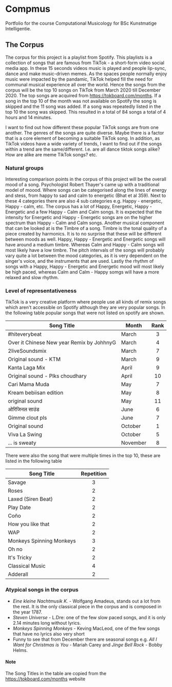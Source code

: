 # Compmus
Portfolio for the course Computational Musicology for BSc Kunstmatige Intelligentie.
## The Corpus
The corpus for this project is a playlist from Spotify. This playlists is a collection of songs that are famous from TikTok - a short-form video social media app. In these 15 seconds videos music is played and people lip-sync, dance and make music-driven memes. As the spaces people normally enjoy music were impacted by the pandamic, TikTok helped fill the need for communal musical experience all over the world. Hence the songs from the corpus will be the top 10 songs on TikTok from March 2020 till December 2020. The top songs are acquired from https://tokboard.com/months. If a song in the top 10 of the month was not available on Spotify the song is skipped and the 11 song was added. If a song was repeatedly listed in the top 10 the song was skipped. This resulted in a total of 84 songs a total of 4 hours and 14 minutes. 

I want to find out how different these popular TikTok songs are from one another. The genres of the songs are quite diverse. Maybe there is a factor that is a core element of becoming a suitable TikTok song. In addition, as TikTok videos have a wide variety of trends, I want to find out if the songs within a trend are the same/different. I.e. are all dance tiktok songs alike? How are alike are meme TikTok songs? etc. 

### Natural groups
Interesting comparison points in the corpus of this project will be the overall mood of a song. Psychologist Robert Thayer's came up with a traditional model of moood. Where songs can be categorised along the lines of energy and stess, from happy to sad and calm to energetic (Bhat et al 359). Next to these 4 categories there are also 4 sub categories e.g. Happy - energetic, Happy - calm, etc. The corpus has a lot of Happy, Energetic, Happy - Energetic and a few Happy - Calm and Calm songs. It is expected that the intensity for Energetic and Happy - Energetic songs are on the higher spectrum than Happy - Calm and Calm songs. Another musical component that can be looked at is the Timbre of a song. Timbre is the tonal quality of a piece created by harmonics. It is to no surprise that these will be different between moods as well. Happy, Happy - Energetic and Energetic songs will have around a medium timbre. Whereas Calm and Happy - Calm songs will most likely have a low timbre. The pitch intervals of the songs will probably vary quite a lot between the mood categories, as it is very dependent on the singer's voice, and the instruments that are used. Lastly the rhythm of songs with a Happy, Happy - Energetic and Energetic mood will most likely be high paced, whereas Calm and Calm - Happy somgs will have a more relaxed and slow rhythm. 

### Level of representativeness  
TikTok is a very creative platform where people use all kinds of remix songs which aren't accessible on Spotify although they are very popular songs. In the following table popular songs that were not listed on spotify are shown.

| Song Title                                | Month    | Rank |
|-------------------------------------------|----------|:----:|
| #hiteverybeat                             | March    | 3    |
| Over it Chinese New year Remix by JohhnyG | March    | 4    |
| 2liveSoundsmix                            | March    | 7    |
| Original sound - KTM                      | March    | 9    |
| Kanta Laga Mix                            | April    | 9    |
| Original sound - Plks choudhary           | April    | 10   |
| Cari Mama Muda                            | May      | 7    |
| Kream bebiisan edition                    | May      | 8    |
| original sound                            | May      | 11   |
| ओरिजिनल साउंड                             | June     | 6    |
| Gimme clout pls                           | June     | 7    |
| Original sound                            | October  | 1    |
| Viva La Swing                             | October  | 5    |
| ... is sweaty                             | November | 8    |

There were also the song that were multiple times in the top 10, these are listed in the following table <br/>

| Song Title               | Repetition |
|--------------------------|:----------:|
| Savage                   | 3          |
| Roses                    | 2          |
| Laxed (Siren Beat)       | 2          |
| Play Date                | 2          |
| Coño                     | 2          |
| How you like that        | 2          |
| WAP                      | 2          |
| Monkeys Spinning Monkeys | 3          |
| Oh no                    | 2          |
| It's Tricky              | 2          |
| Classical Music          | 4          | 
| Adderall                 | 2          |

### Atypical songs in the corpus
* *Eine kleine Nachtmusik K.* - Wolfgang Amadeus, stands out a lot from the rest. It is the only classical piece in the corpus and is composed in the year 1787. 
* *Steven Universe* - L.Dre: one of the few slow paced songs, and it is only 2.14 minutes long  without lyrics. 
* *Monkeys Spinning Monkeys* - Keving MacLeod, one of the few songs that have no lyrics also very short 
* Funny to see that from December there are seasonal songs e.g. *All I Want for Christmas is You* - Mariah Carey and *Jinge Bell Rock* - Bobby Helms. 

#### Note
The Song Titles in the table are copied from the https://tokboard.com/months website
